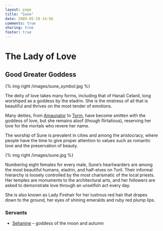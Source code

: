 ```yaml
---
layout: page
title: "Sune"
date: 2009-05-10 14:56
comments: true
sharing: true
footer: true
---
```

# The Lady of Love
## Good Greater Goddess

{% img right /images/sune_symbol.jpg %}

The deity of love takes many forms, including that of Hanali Celanil, long worshiped as a goddess by the eladrin. She is the mistress of all that is beautiful and thrives on the most tender of emotions.

Many deities, from [Amaunator](/campaigns/toee/deities/Amaunator.html) to [Torm](/campaigns/toee/deities/Torm.html), have become smitten with the goddess of love, but she remains aloof (though flirtatious), reserving her love for the mortals who revere her name.

The worship of Sune is prevalent in cities and among the aristocracy, where people have the time to give proper attention to values such as romantic love and the preservation of beauty.

{% img right /images/sune.jpg %}

Numbering eight females for every male, Sune’s heartwarders are among the most beautiful humans, eladrin, and half-elves on Toril. Their informal hierarchy is loosely controlled by the most charismatic of the local priests. Her temples are monuments to the architectural arts, and her followers are asked to demonstrate love through an unselfish act every day.

She is also known as Lady Firehair for her lustrous red hair that drapes down to the ground, her eyes of shining emeralds and ruby red plump lips.

### Servants

* [Sehanine](/campaigns/toee/deities/Sehanine.html) – goddess of the moon and autumn